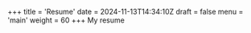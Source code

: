 +++
title = 'Resume'
date = 2024-11-13T14:34:10Z
draft = false
menu = 'main'
weight = 60
+++
My resume